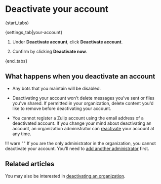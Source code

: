 # Deactivate your account

{start_tabs}

{settings_tab|your-account}

1. Under **Deactivate account**, click **Deactivate account**.

1. Confirm by clicking **Deactivate now**.

{end_tabs}

## What happens when you deactivate an account

* Any bots that you maintain will be disabled.

* Deactivating your account won't delete messages you've sent or files
  you've shared. If permitted in your organization, delete content you'd
  like to remove before deactivating your account.

* You cannot register a Zulip account using the email
  address of a deactivated account. If you change your mind about deactivating
  an account, an organization administrator can
  [reactivate](/help/deactivate-or-reactivate-a-user#reactivate-a-user)
  your account at any time.

!!! warn ""
    If you are the only administrator in the organization, you cannot
    deactivate your account. You'll need to
    [add another administrator](/help/change-a-users-role) first.

## Related articles

You may also be interested in
[deactivating an organization](/help/deactivate-your-organization).
